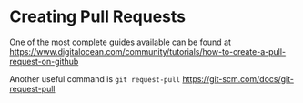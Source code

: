 # Creating Pull Requests

One of the most complete guides available can be found at https://www.digitalocean.com/community/tutorials/how-to-create-a-pull-request-on-github

Another useful command is `git request-pull`
https://git-scm.com/docs/git-request-pull